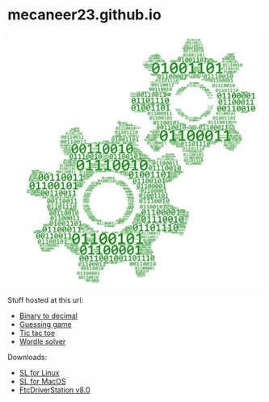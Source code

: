 # mecaneer23.github.io

[![](resources/gearsNoBackground.png)](https://github.com/mecaneer23)

Stuff hosted at this url:

*   [Binary to decimal](https://mecaneer23.github.io/BinarytoDecimal/)
*   [Guessing game](https://mecaneer23.github.io/guessing-game/)
*   [Tic tac toe](https://mecaneer23.github.io/tic-tac-toe/)
*   [Wordle solver](https://mecaneer23.github.io/wordle/)

Downloads:

*   [SL for Linux](downloads/sl-linux.html)
*   [SL for MacOS](downloads/sl-macos.html)
*   [FtcDriverStation v8.0](downloads/driver-station.html)
